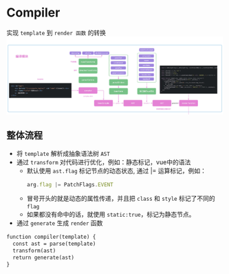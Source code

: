 # Compiler
实现 `template` 到 `render 函数` 的转换
![](/image/f73a526b9f578074c6268a620a6c1f6.png)

## 整体流程
- 将 `template` 解析成抽象语法树 `AST`
- 通过 `transform` 对代码进行优化，例如：静态标记，vue中的语法
  - 默认使用 `ast.flag` 标记节点的动态状态, 通过 |= 运算标记，例如：
    ```js
    arg.flag |= PatchFlags.EVENT
    ```
  - 冒号开头的就是动态的属性传递，并且把 `class` 和 `style` 标记了不同的 `flag`
  - 如果都没有命中的话，就使用 `static:true`，标记为静态节点。
- 通过 `generate` 生成 `render` 函数

```JS
function compiler(template) {
  const ast = parse(template)
  transform(ast)
  return generate(ast)
}
```
